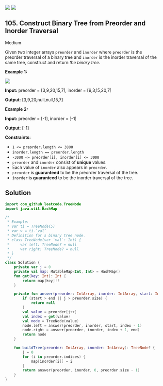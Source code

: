 [![](https://img.shields.io/github/stars/javadev/LeetCode-in-Kotlin?label=Stars&style=flat-square)](https://github.com/javadev/LeetCode-in-Kotlin)
[![](https://img.shields.io/github/forks/javadev/LeetCode-in-Kotlin?label=Fork%20me%20on%20GitHub%20&style=flat-square)](https://github.com/javadev/LeetCode-in-Kotlin/fork)

## 105\. Construct Binary Tree from Preorder and Inorder Traversal

Medium

Given two integer arrays `preorder` and `inorder` where `preorder` is the preorder traversal of a binary tree and `inorder` is the inorder traversal of the same tree, construct and return _the binary tree_.

**Example 1:**

![](https://assets.leetcode.com/uploads/2021/02/19/tree.jpg)

**Input:** preorder = [3,9,20,15,7], inorder = [9,3,15,20,7]

**Output:** [3,9,20,null,null,15,7]

**Example 2:**

**Input:** preorder = [-1], inorder = [-1]

**Output:** [-1]

**Constraints:**

*   `1 <= preorder.length <= 3000`
*   `inorder.length == preorder.length`
*   `-3000 <= preorder[i], inorder[i] <= 3000`
*   `preorder` and `inorder` consist of **unique** values.
*   Each value of `inorder` also appears in `preorder`.
*   `preorder` is **guaranteed** to be the preorder traversal of the tree.
*   `inorder` is **guaranteed** to be the inorder traversal of the tree.

## Solution

```kotlin
import com_github_leetcode.TreeNode
import java.util.HashMap

/*
 * Example:
 * var ti = TreeNode(5)
 * var v = ti.`val`
 * Definition for a binary tree node.
 * class TreeNode(var `val`: Int) {
 *     var left: TreeNode? = null
 *     var right: TreeNode? = null
 * }
 */
class Solution {
    private var j = 0
    private val map: MutableMap<Int, Int> = HashMap()
    fun get(key: Int): Int {
        return map[key]!!
    }

    private fun answer(preorder: IntArray, inorder: IntArray, start: Int, end: Int): TreeNode? {
        if (start > end || j > preorder.size) {
            return null
        }
        val value = preorder[j++]
        val index = get(value)
        val node = TreeNode(value)
        node.left = answer(preorder, inorder, start, index - 1)
        node.right = answer(preorder, inorder, index + 1, end)
        return node
    }

    fun buildTree(preorder: IntArray, inorder: IntArray): TreeNode? {
        j = 0
        for (i in preorder.indices) {
            map[inorder[i]] = i
        }
        return answer(preorder, inorder, 0, preorder.size - 1)
    }
}
```